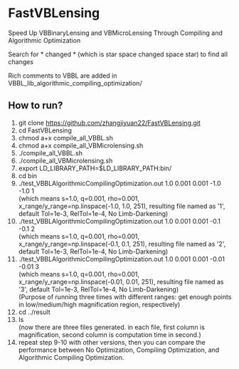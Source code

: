 # FastVBLensing
Speed Up VBBinaryLensing and VBMicroLensing Through Compiling and Algorithmic Optimization

Search for * changed *  (which is star space changed space star) to find all changes

Rich comments to VBBL are added in VBBL_lib_algorithmic_compiling_optimization/ 

## How to run?
1. git clone https://github.com/zhangjiyuan22/FastVBLensing.git
2. cd FastVBLensing
3. chmod a+x compile_all_VBBL.sh
4. chmod a+x compile_all_VBMicrolensing.sh
5. ./compile_all_VBBL.sh
6. ./compile_all_VBMicrolensing.sh
7. export LD_LIBRARY_PATH=$LD_LIBRARY_PATH:bin/
8. cd bin
9. ./test_VBBLAlgorithmicCompilingOptimization.out 1.0 0.001 0.001 -1.0 -1.0 1
    <br>(which means s=1.0, q=0.001, rho=0.001, x_range/y_range=np.linspace(-1.0, 1.0, 251), resulting file named as '1', default Tol=1e-3, RelTol=1e-4, No Limb-Darkening)
10. ./test_VBBLAlgorithmicCompilingOptimization.out 1.0 0.001 0.001 -0.1 -0.1 2
    <br>(which means s=1.0, q=0.001, rho=0.001, x_range/y_range=np.linspace(-0.1, 0.1, 251), resulting file named as '2', default Tol=1e-3, RelTol=1e-4, No Limb-Darkening)
11. ./test_VBBLAlgorithmicCompilingOptimization.out 1.0 0.001 0.001 -0.01 -0.01 3
    <br>(which means s=1.0, q=0.001, rho=0.001, x_range/y_range=np.linspace(-0.01, 0.01, 251), resulting file named as '3', default Tol=1e-3, RelTol=1e-4, No Limb-Darkening)
    <br>(Purpose of running three times with different ranges: get enough points in low/medium/high magnification region, respectively)
12. cd ../result
13. ls <br>(now there are three files generated. in each file, first column is magnification, second column is computation time in second.)
14. repeat step 9-10 with other versions, then you can compare the performance between No Optimization, Compiling Optimization, and Algorithmic Compiling Optimization. 
   
